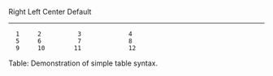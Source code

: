   Right     Left     Center     Default
-------     ------ ----------   -------
      1     2          3             4
      5     6          7             8
      9     10        11             12

Table:  Demonstration of simple table syntax.
